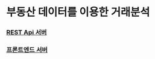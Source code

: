 # 부동산 데이터를 이용한 거래분석

### [REST Api 서버](https://real-estate-analysis.cf/)
### [프론트엔드 서버](https://junmumu.github.io/real-estate-transaction-chart/login.html)
